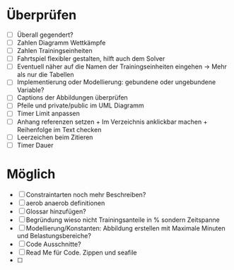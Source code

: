 # Überprüfen

- [ ] Überall gegendert?
- [ ] Zahlen Diagramm Wettkämpfe
- [ ] Zahlen Trainingseinheiten
- [ ] Fahrtspiel flexibler gestalten, hilft auch dem Solver
- [ ] Eventuell näher auf die Namen der Trainingseinheiten eingehen -> Mehr als nur die Tabellen
- [ ] Implementierung oder Modellierung: gebundene oder ungebundene Variable?
- [ ] Captions der Abbildungen überprüfen
- [ ] Pfeile und private/public im UML Diagramm
- [ ] Timer Limit anpassen
- [ ] Anhang referenzen setzen + Im Verzeichnis anklickbar machen + Reihenfolge im Text checken
- [ ] Leerzeichen beim Zitieren
- [ ] Timer Dauer

# Möglich

- [ ] Constraintarten noch mehr Beschreiben? 
- [ ] aerob anaerob definitionen
- [ ] Glossar hinzufügen?
- [ ] Begründung wieso nicht Trainingsanteile in % sondern Zeitspanne
- [ ] Modellierung/Konstanten: Abbildung erstellen mit Maximale Minuten und Belastungsbereiche? 
- [ ] Code Ausschnitte?
- [ ] Read Me für Code. Zippen und seafile
- [ ] 




